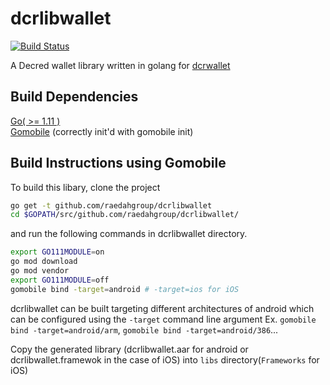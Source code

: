 # dcrlibwallet

[![Build Status](https://img.shields.io/github/workflow/status/raedahgroup/dcrlibwallet/Go)](https://github.com/raedahgroup/dcrlibwallet/actions)

A Decred wallet library written in golang for [dcrwallet](https://github.com/decred/dcrwallet)

## Build Dependencies

[Go( >= 1.11 )](http://golang.org/doc/install)  
[Gomobile](https://github.com/golang/go/wiki/Mobile#tools) (correctly init'd with gomobile init)  

## Build Instructions using Gomobile

To build this libary, clone the project 

```bash
go get -t github.com/raedahgroup/dcrlibwallet
cd $GOPATH/src/github.com/raedahgroup/dcrlibwallet/
```
and run the following commands in dcrlibwallet directory.

```bash
export GO111MODULE=on
go mod download
go mod vendor
export GO111MODULE=off
gomobile bind -target=android # -target=ios for iOS
```

dcrlibwallet can be built targeting different architectures of android which can be configured using the `-target` command line argument Ex. `gomobile bind -target=android/arm`, `gomobile bind -target=android/386`...

Copy the generated library (dcrlibwallet.aar for android or dcrlibwallet.framewok in the case of iOS) into `libs` directory(`Frameworks` for iOS)
